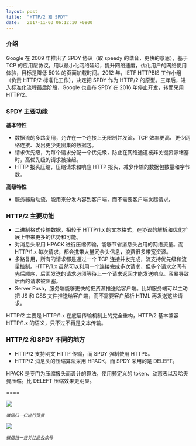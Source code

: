 ```yaml
---
layout: post
title:  "HTTP/2 和 SPDY"
date:   2017-11-03 06:12:10 +0800
---
```


### 介绍

Google 在 2009 年推出了 SPDY 协议（取 speedy 的谐音，更快的意思），基于 TCP 的应用层协议，用以最小化网络延迟，提升网络速度，优化用户的网络使用体验，目标是降低 50% 的页面加载时间。2012 年，IETF HTTPBIS 工作小组（负责 HTTP/2 标准化工作），决定把 SPDY 作为 HTTP/2 的原型。三年后，进入标准化流程最后阶段，Google 也宣布 SPDY 在 2016 年停止开发，转而采用 HTTP/2。

### SPDY 主要功能

**基本特性**

* 数据流的多路复用，允许在一个连接上无限制并发流，TCP 效率更高、更少网络连接、发出更少更密集的数据包。
* 请求优先级，为每个请求分配一个优先级，防止在网络通道被非关键资源堵塞时，高优先级的请求被挂起。
* HTTP 报头压缩，压缩请求和响应 HTTP 报头，减少传输的数据包数量和字节数。

**高级特性**

* 服务器启动流，能用来分发内容到客户端，而不需要客户端发起请求。

### HTTP/2 主要功能

* 二进制格式传输数据，相较于 HTTP/1.x 的文本格式，在协议的解析和优化扩展上带来更多的优势和可能。
* 对消息头采用 HPACK 进行压缩传输，能够节省消息头占用的网络流量。而 HTTP/1.x 每次请求，都会携带大量冗余头信息，浪费很多带宽资源。
* 多路复用，所有的请求都是通过一个 TCP 连接并发完成，流支持优先级和流量控制。HTTP/1.x 虽然可以利用一个连接完成多次请求，但多个请求之间有先后顺序，后面发送的请求必须等待上一个请求返回才能发送响应。容易导致后面的请求被阻塞。
* Server Push，服务端能够更快的把资源推送给客户端。比如服务端可以主动把 JS 和 CSS 文件推送给客户端，而不需要客户解析 HTML 再发送这些请求。

HTTP/2 主要是 HTTP/1.x 在底层传输机制上的完全重构，HTTP/2 基本兼容 HTTP/1.x 的语义，只不过不再是文本传输。

### HTTP/2 和 SPDY 不同的地方

* HTTP/2 支持明文 HTTP 传输，而 SPDY 强制使用 HTTPS。
* HTTP/2 消息头的压缩算法采用 HPACK，而 SPDY 采用的是 DELEFT。

HPACK 是专门为压缩报头而设计的算法，使用预定义的 token、动态表以及哈夫曼压缩。比 DELEFT 压缩效果更明显。

====

![](http://pic.zinaer.com/201710/zanshang.jpg)

<small>*微信扫一扫进行赞赏*</small>

![](http://pic.zinaer.com/201710/zinaer_wx.jpg)

<small>*微信扫一扫关注此公众号*</small>
